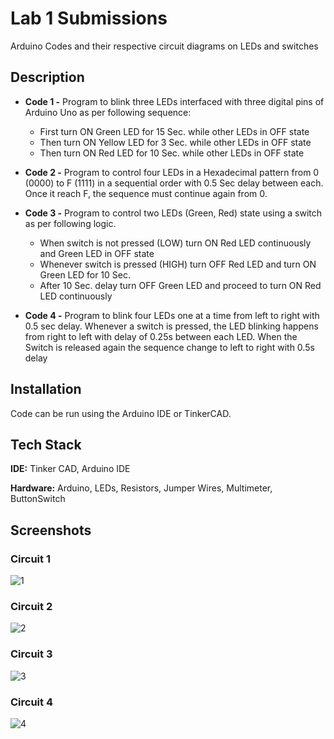 
# Lab 1 Submissions

Arduino Codes and their respective circuit diagrams on LEDs and switches


## Description

- **Code 1 -** Program to blink three LEDs interfaced with three digital pins of Arduino Uno as per following sequence:
	- First turn ON Green LED for 15 Sec. while other LEDs in OFF state
    - Then turn ON Yellow LED for 3 Sec. while other LEDs in OFF state
    - Then turn ON Red LED for 10 Sec. while other LEDs in OFF state

- **Code 2 -** Program to control four LEDs in a Hexadecimal pattern from 0 (0000) to F (1111) in a sequential order with 0.5 Sec delay between each. Once it reach F, the sequence must continue again from 0.
- **Code 3 -** Program to control two LEDs (Green, Red) state using a switch as per following logic.
    - When switch is not pressed (LOW) turn ON Red LED continuously and Green LED in OFF state
    - Whenever switch is pressed (HIGH) turn OFF Red LED and turn ON Green LED for 10 Sec. 
    - After 10 Sec. delay turn OFF Green LED and proceed to turn ON Red LED continuously 
- **Code 4 -** Program to blink four LEDs one at a time from left to right with 0.5 sec delay. Whenever a switch is pressed, the LED blinking happens from right to left with delay of 0.25s between each LED. When the Switch is released again the sequence change to left to right with 0.5s delay
## Installation

Code can be run using the Arduino IDE or TinkerCAD.
    
## Tech Stack

**IDE:** Tinker CAD, Arduino IDE

**Hardware:** Arduino, LEDs, Resistors, Jumper Wires, Multimeter, ButtonSwitch

  
## Screenshots

### Circuit 1
![1](https://user-images.githubusercontent.com/42286904/128592264-11ec324b-2435-455d-950c-bf1086794dc0.PNG)
### Circuit 2
![2](https://user-images.githubusercontent.com/42286904/128592346-5a69463d-de2d-415a-86ac-74438286aa80.PNG)
### Circuit 3
![3](https://user-images.githubusercontent.com/42286904/128592349-605f08d2-79f5-42eb-9b21-d276dd2545a1.PNG)
### Circuit 4
![4](https://user-images.githubusercontent.com/42286904/128592351-14f6d323-fbfa-4686-93d6-5974b38c8160.PNG)
  
